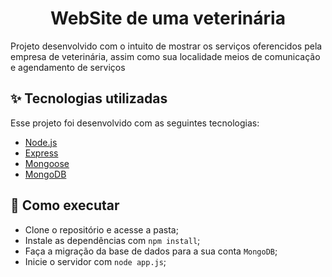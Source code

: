 <h1 align="center">WebSite de uma veterinária </h1>

<p>Projeto desenvolvido com o intuito de mostrar os serviços oferencidos pela empresa de veterinária, assim como sua localidade meios de comunicação e agendamento de serviços</>

## ✨ Tecnologias utilizadas
Esse projeto foi desenvolvido com as seguintes tecnologias:

- [Node.js](https://nodejs.org/en/)
- [Express](https://expressjs.com/pt-br/)
- [Mongoose](https://mongoosejs.com/)
- [MongoDB](https://www.mongodb.com/pt-br)  

## 🚀 Como executar

- Clone o repositório e acesse a pasta;
- Instale as dependências com `npm install`;
- Faça a migração da base de dados para a sua conta `MongoDB`;  
- Inicie o servidor com `node app.js`;
